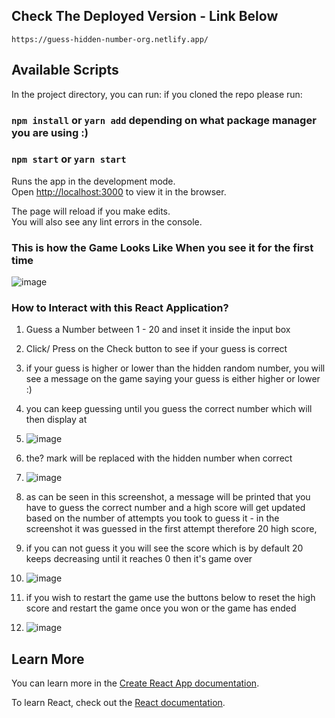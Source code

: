 
## Check The Deployed Version - Link Below 
`https://guess-hidden-number-org.netlify.app/`

## Available Scripts

In the project directory, you can run:
if you cloned the repo please run:
### `npm install` or `yarn add` depending on what package manager you are using :)

### `npm start` or `yarn start`

Runs the app in the development mode.\
Open [http://localhost:3000](http://localhost:3000) to view it in the browser.

The page will reload if you make edits.\
You will also see any lint errors in the console.

### This is how the Game Looks Like When you see it for the first time
![image](https://github.com/garry332212/guess-the-number/assets/87964388/db78e694-98b4-42c8-9fb2-0a770a5430a2)

### How to Interact with this React Application?
1. Guess a Number between 1 - 20 and inset it inside the input box
2. Click/ Press on the Check button to see if your guess is correct
3. if your guess is higher or lower than the hidden random number, you will see a message on the game saying your guess is either higher or lower :)
4. you can keep guessing until you guess the correct number which will then display at
5.  ![image](https://github.com/garry332212/guess-the-number/assets/87964388/f9364da5-13c8-4f4c-bec0-7c63e2d2ed6f)
6.  the? mark will be replaced with the hidden number when correct
7. ![image](https://github.com/garry332212/guess-the-number/assets/87964388/f251c248-e1df-40b0-b5ac-e92902d166b7)
8. as can be seen in this screenshot, a message will be printed that you have to guess the correct number and a high score will get updated based on the number of attempts you took to guess it - in the screenshot it was guessed in the first attempt therefore 20 high score, 
9. if you can not guess it you will see the score which is by default 20 keeps decreasing until it reaches 0 then it's game over
10.  ![image](https://github.com/garry332212/guess-the-number/assets/87964388/5c2c1eba-5a5b-43e7-8947-1a97e4f43a3d)

11. if you wish to restart the game use the buttons below to reset the high score and restart the game once you won or the game has ended
12. ![image](https://github.com/garry332212/guess-the-number/assets/87964388/7cbbbde3-da47-4f5e-8bc2-b968e684efdb)




## Learn More

You can learn more in the [Create React App documentation](https://facebook.github.io/create-react-app/docs/getting-started).

To learn React, check out the [React documentation](https://reactjs.org/).
